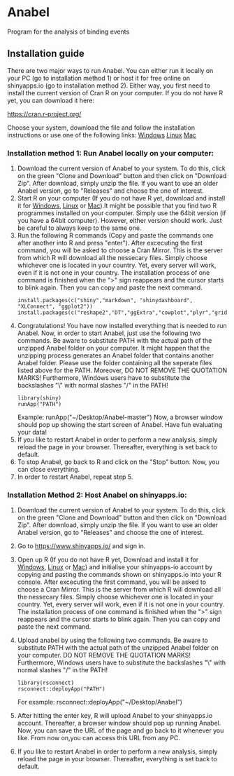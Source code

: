 # Anabel
Program for the analysis of binding events

## Installation guide

There are two major ways to run Anabel. You can either run it locally on your PC (go to installation method 1) or host it for free online on shinyapps.io (go to installation method 2).
Either way, you first need to install the current version of Cran R on your computer. If you do not have R yet, you can download it here:

https://cran.r-project.org/

Choose your system, download the file and follow the installation instructions or use one of the following links:
[Windows](https://cran.r-project.org/bin/windows/base/) 
[Linux](https://cran.r-project.org/bin/linux/) 
[Mac](https://cran.r-project.org/bin/macosx/)


### Installation method 1: Run Anabel locally on your computer:

1. Download the current version of Anabel to your system. To do this, click on the green "Clone and Download" button and then click on "Download Zip". After download, simply unzip the file. If you want to use an older Anabel version, go to "Releases" and choose the one of interest.
2. Start R on your computer (If you do not have R yet, download and install it for [Windows](https://cran.r-project.org/bin/windows/base/), [Linux](https://cran.r-project.org/bin/linux/) or [Mac](https://cran.r-project.org/bin/macosx/)).It might be possible that you find two R programmes installed on your computer. Simply use the 64bit version (if you have a 64bit computer). However, either version should work. Just be careful to always keep to the same one.
3. Run the following R commands (Copy and paste the commands one after another into R and press "enter"). After excecuting the first command, you will be asked to choose a Cran Mirror. This is the server from which R will download all the nessecary files. Simply choose whichever one is located in your country. Yet, every server will work, even if it is not one in your country. The installation process of one command is finished when the ">" sign reappears and the cursor starts to blink again. Then you can copy and paste the next command. 
	```
	install.packages(c("shiny","markdown", "shinydashboard", "XLConnect", "ggplot2"))
	install.packages(c("reshape2","DT","ggExtra","cowplot","plyr","gridExtra","openxlsx"))
	```
5. Congratulations! You have now installed everything that is needed to run Anabel. Now, in order to start Anabel, just use the following two commands. Be aware to substitute PATH with the actual path of the unzipped Anabel folder on your computer. It might happen that the unzipping process generates an Anabel folder that contains another Anabel folder. Please use the folder containing all the seperate files listed above for the PATH. Moreover, DO NOT REMOVE THE QUOTATION MARKS! Furthermore, Windows users have to substitute the backslashes "\\" with normal slashes "/" in the PATH!
	```
	library(shiny)
	runApp("PATH")
	```
	Example: runApp("~/Desktop/Anabel-master")
Now, a browser window should pop up showing the start screen of Anabel. Have fun evaluating your data!
6. If you like to restart Anabel in order to perform a new analysis, simply reload the page in your browser. Thereafter, everything is set back to default.
7. To stop Anabel, go back to R and click on the "Stop" button. Now, you can close everything. 
8. In order to restart Anabel, repeat step 5.


### Installation Method 2: Host Anabel on shinyapps.io:

1.  Download the current version of Anabel to your system. To do this, click on the green "Clone and Download" button and then click on "Download Zip". After download, simply unzip the file. If you want to use an older Anabel version, go to "Releases" and choose the one of interest.
2. Go to https://www.shinyapps.io/ and sign in.
3. Open up R (If you do not have R yet, Download and install it for [Windows](https://cran.r-project.org/bin/windows/base/), [Linux](https://cran.r-project.org/bin/linux/) or [Mac](https://cran.r-project.org/bin/macosx/)) and initialise your shinyapps-io account by copying and pasting the commands shown on shinyapps.io into your R console. After excecuting the first command, you will be asked to choose a Cran Mirror. This is the server from which R will download all the nessecary files. Simply choose whichever one is located in your country. Yet, every server will work, even if it is not one in your country. The installation process of one command is finished when the ">" sign reappears and the cursor starts to blink again. Then you can copy and paste the next command. 
4. Upload anabel by using the following two commands. Be aware to substitute PATH with the actual path of the unzipped Anabel folder on your computer. DO NOT REMOVE THE QUOTATION MARKS! Furthermore, Windows users have to substitute the backslashes "\\" with normal slashes "/" in the PATH!

	```
	library(rsconnect)
	rsconnect::deployApp("PATH")
	```
	For example: rsconnect::deployApp("~/Desktop/Anabel")
5. After hitting the enter key, R will upload Anabel to your shinyapps.io account. Thereafter, a browser window should pop up running Anabel. Now, you can save the URL of the page and go back to it whenever you like. From now on,you can access this URL from any PC.
6. If you like to restart Anabel in order to perform a new analysis, simply reload the page in your browser. Thereafter, everything is set back to default.


